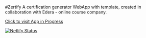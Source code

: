 #Zertify
A certification generator WebApp with template, created in collaboration with Edera - online course company.

[Click to visit App in Progress](https://zertify.netlify.com/)

[![Netlify Status](https://api.netlify.com/api/v1/badges/817771ad-5424-4f3c-a002-5aadff6e167e/deploy-status)](https://app.netlify.com/sites/zertify/deploys)
